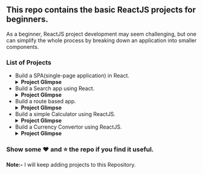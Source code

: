 <h2>This repo contains the basic ReactJS projects for beginners.</h2>
<p>As a beginner, ReactJS project development may seem challenging, but one can simplify the whole process by breaking down an application into smaller components.</p>
<h3>List of Projects</h3>
<ul>
<li>
Build a SPA(single-page application) in React.
<details>
<summary><b>Project Glimpse</b></summary>
<img src="./images/project_1(1).png" width="450">
<img src="./images/project_1(2).png" width="450">
</details>
</li>
<li>
Build a Search app using React.
<details>
<summary><b>Project Glimpse</b></summary>
<img src="./images/project_2(1).png" width="450">
<img src="./images/project_2(2).png" width="410">
</details> 
</li>
<li>
Build a route based app.
<details>
<summary><b>Project Glimpse</b></summary>
<img src="./images/project_3(1).png" width="450">
<img src="./images/project_3(2).png" width="410">
<img src="./images/project_3(3).png" width="450">
<img src="./images/project_3(4).png" width="410">
</details> 
</li>
  <li>
Build a simple Calculator using ReactJS.
<details>
<summary><b>Project Glimpse</b></summary>
<img src="images/Calculator(1).png" width="450">
<img src="images/Calculator(2).png" width="450">
<img src="images/Calculator(3).png" width="450">

</details> 
</li>

  <li>
Build a Currency Convertor using ReactJS.
<details>
<summary><b>Project Glimpse</b></summary>
<img src="images/currency-convertor(1).png" width="450">
<img src="images/currency-convertor(2).png" width="450">
<img src="images/currency-convertor(3).png" width="450">
<img src="images/currency-convertor(4).png" width="450">
</details> 
</li>
</ul>

<h3>Show some ❤ and ⭐ the repo if you find it useful. </h3>
<b>Note:-</b>
I will keep adding projects to this Repository.
